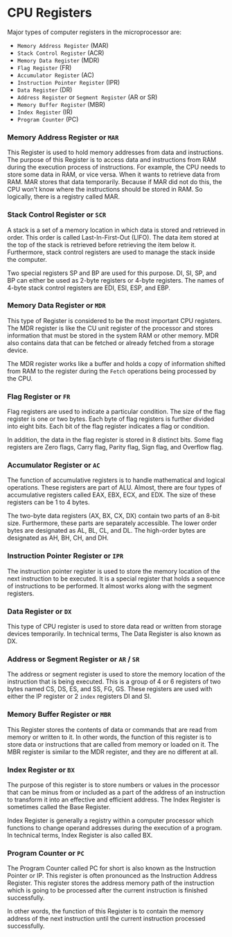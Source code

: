 # CPU Registers

Major types of computer registers in the microprocessor are:

- `Memory Address Register` (MAR)
- `Stack Control Register` (ACR)
- `Memory Data Register` (MDR)
- `Flag Register` (FR)
- `Accumulator Register` (AC)
- `Instruction Pointer Register` (IPR)
- `Data Register` (DR)
- `Address Register` or `Segment Register` (AR or SR)
- `Memory Buffer Register` (MBR)
- `Index Register` (IR)
- `Program Counter` (PC)

### Memory Address Register or `MAR`

This Register is used to hold memory addresses from data and instructions.
The purpose of this Register is to access data and instructions from RAM during
the execution process of instructions. For example, the CPU needs to store some data in RAM,
or vice versa. When it wants to retrieve data from RAM.
MAR stores that data temporarily. Because if MAR did not do this,
the CPU won’t know where the instructions should be stored in RAM.
So logically, there is a registry called MAR.

### Stack Control Register or `SCR`

A stack is a set of a memory location in which data is stored and retrieved in order.
This order is called Last-In-First-Out (LIFO). The data item stored at the top of the stack
is retrieved before retrieving the item below it. Furthermore, stack control registers are used
to manage the stack inside the computer.

Two special registers SP and BP are used for this purpose.
DI, SI, SP, and BP can either be used as 2-byte registers or 4-byte registers.
The names of 4-byte stack control registers are EDI, ESI, ESP, and EBP.

### Memory Data Register or `MDR`

This type of Register is considered to be the most important CPU registers.
The MDR register is like the CU unit register of the processor and stores information
that must be stored in the system RAM or other memory. MDR also contains data that can be fetched
or already fetched from a storage device.

The MDR register works like a buffer and holds a copy of information shifted from RAM to the register
during the `Fetch` operations being processed by the CPU.

### Flag Register or `FR`

Flag registers are used to indicate a particular condition. The size of the flag register
is one or two bytes. Each byte of flag registers is further divided into eight bits.
Each bit of the flag register indicates a flag or condition.

In addition, the data in the flag register is stored in 8 distinct bits.
Some flag registers are Zero flags, Carry flag, Parity flag, Sign flag, and Overflow flag.

### Accumulator Register or `AC`

The function of accumulative registers is to handle mathematical and logical operations.
These registers are part of ALU. Almost, there are four types of
accumulative registers called EAX, EBX, ECX, and EDX.
The size of these registers can be 1 to 4 bytes.

The two-byte data registers (AX, BX, CX, DX) contain two parts of an 8-bit size.
Furthermore, these parts are separately accessible.
The lower order bytes are designated as AL, BL, CL, and DL.
The high-order bytes are designated as AH, BH, CH, and DH.

### Instruction Pointer Register or `IPR`

The instruction pointer register is used to store the memory location of the next instruction
to be executed. It is a special register that holds a sequence of instructions to be performed.
It almost works along with the segment registers.

### Data Register or `DX`

This type of CPU register is used to store data read or written from storage devices temporarily.
In technical terms, The Data Register is also known as DX.

### Address or Segment Register or `AR` / `SR`

The address or segment register is used to store the memory location of the instruction that
is being executed. This is a group of 4 or 6 registers of two bytes named CS, DS, ES, and SS, FG, GS.
These registers are used with either the IP register or 2 `index` registers DI and SI.

### Memory Buffer Register or `MBR`

This Register stores the contents of data or commands that are read from memory or written to it.
In other words, the function of this register is to store data or instructions that are called
from memory or loaded on it. The MBR register is similar to the MDR register,
and they are no different at all.

### Index Register or `BX`

The purpose of this register is to store numbers or values in the processor that can be minus from
or included as a part of the address of an instruction to transform it into an effective and
efficient address. The Index Register is sometimes called the Base Register.

Index Register is generally a registry within a computer processor which functions
to change operand addresses during the execution of a program.
In technical terms, Index Register is also called BX.

### Program Counter or `PC`

The Program Counter called PC for short is also known as the Instruction Pointer or IP.
This register is often pronounced as the Instruction Address Register.
This register stores the address memory path of the instruction which is going
to be processed after the current instruction is finished successfully.

In other words, the function of this Register is to contain the memory address of
the next instruction until the current instruction processed successfully.
